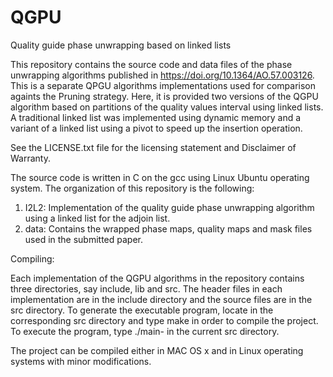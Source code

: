 # QGPU
Quality guide phase unwrapping based on linked lists


This repository contains the source code and data files of the phase unwrapping algorithms published in https://doi.org/10.1364/AO.57.003126. This is a separate QPGU algorithms implementations used for comparison againts the Pruning strategy. Here, it is provided two versions of the QGPU algorithm based on partitions of the quality values interval using linked lists. A traditional linked list was implemented using dynamic memory and a variant of a linked list using a pivot to speed up the insertion operation.   

See the LICENSE.txt file for the licensing statement and Disclaimer of Warranty.

The source code is written in C on the gcc using Linux Ubuntu operating system. The organization of this repository is the following:

1. I2L2: Implementation of the quality guide phase unwrapping algorithm using a linked list for the adjoin list. 
2. data: Contains the wrapped phase maps, quality maps and mask files used in the submitted paper.


Compiling:

Each implementation of the QGPU algorithms in the repository contains three directories, say include, lib and src. The header files in each implementation are in the include directory and the source files are in the src directory. To generate the executable program, locate in the corresponding src directory and type make in order to compile the project. To execute the program, type ./main- in the current src directory.

The project can be compiled either in MAC OS x and in Linux operating systems with minor modifications.
